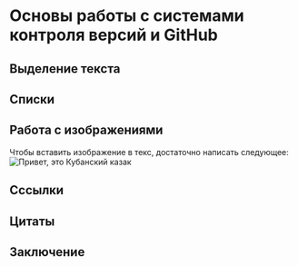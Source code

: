 # Основы работы с системами контроля версий и GitHub

## Выделение текста
 
## Списки

## Работа с изображениями
Чтобы вставить изображение в текс,
достаточно написать следующее:
![Привет, это Кубанский казак](kazak.jpg)
## Сссылки

## Цитаты

## Заключение